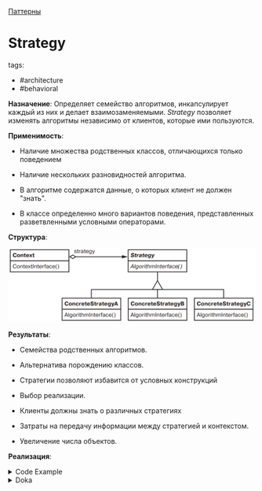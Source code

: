 [Паттерны](../../Patterns.md)

# Strategy

tags:

- #architecture
- #behavioral

**Назначение**: Определяет семейство алгоритмов, инкапсулирует каждый из них и делает взаимозаменяемыми. _Strategy_ позволяет изменять алгоритмы независимо от клиентов, которые ими пользуются.

**Применимость**:

- Наличие множества родственных классов, отличающихся только поведением

- Наличие нескольких разновидностей алгоритма.

- В алгоритме содержатся данные, о которых клиент не должен "знать".

- В классе определенно много вариантов поведения, представленных разветвленными условными операторами.

**Структура**:

![Strategy Structure](./Strategy.png)

**Результаты**:

- Семейства родственных алгоритмов.

- Альтернатива порождению классов.

- Стратегии позволяют избавится от условных конструкций

- Выбор реализации.

- Клиенты должны знать о различных стратегиях

- Затраты на передачу информации между стратегией и контекстом.

- Увеличение числа объектов.

**Реализация**:

<details>
 <summary>Code Example</summary>

```js
class Composition {
	constructor(compositor) {
		this.compositor = compositor;
		this.components; // Список компонентов
		this.componentCount; // Количество компонентов
		this.lineWidth; // Ширина строки в композиции
		this.lineBreaks; // Позиции точек разбиения строки
		this.lineCount; // Количество строк
	}

	repair() {
		let natural;
		let stretchablity;
		let shrinkability;
		let componentCount;
		let breaks;

		// Подготовить массивы с желательными размерами компонентов
		// ...

		// Определить, где должны находиться точки разбиения
		let breakCount = this.compositor.compose(
			natural,
			stretchablity,
			shrinkability,
			componentCount,
			this.lineWidth,
			breaks,
		);

		// Разместить компоненты с учетом точек разбиения
		// ...
	}
}

class Compositor {
	constructor() {}

	compose(natural, stretch, shrink, componentCount, lineWidth, breaks) {}
	// ...
}

class SimpleCompositor extends Compositor {
	constructor() {
		super();
	}
	compose(natural, stretch, shrink, componentCount, lineWidth, breaks) {}
}

class TeXCompositor extends Compositor {
	constructor() {
		super();
	}
	compose(natural, stretch, shrink, componentCount, lineWidth, breaks) {}
}

class ArrayCompositor extends Compositor {
	constructor() {
		super();
	}
	compose(natural, stretch, shrink, componentCount, lineWidth, breaks) {}
}

const quick = new Composition(new SimpleCompositor());
const slick = new Composition(new TeXCompositor());
const iconic = new Composition(new ArrayCompositor());
```

</details>

<details>
 <summary>Doka</summary>
 ```js
 ```
</details>

